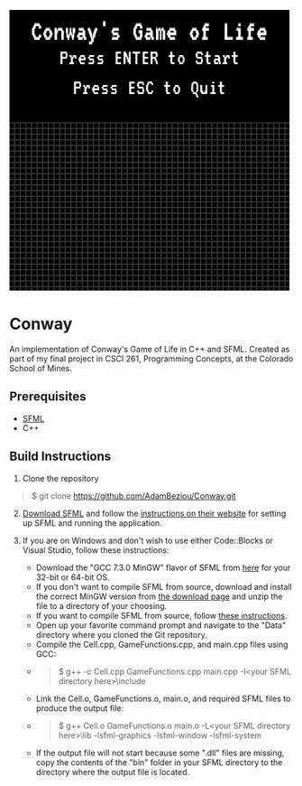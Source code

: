 ![text](https://github.com/AdamBeziou/Conway/blob/master/Docs/Conway.gif "Game Demo")

# Conway
An implementation of Conway's Game of Life in C++ and SFML.
Created as part of my final project in CSCI 261, Programming Concepts,
at the Colorado School of Mines.

## Prerequisites
* [SFML](https://www.sfml-dev.org)
* C++

## Build Instructions
1. Clone the repository
> $ git clone https://github.com/AdamBeziou/Conway.git

2. [Download SFML](https://www.sfml-dev.org/download/sfml/2.5.0/) and follow the [instructions on their website](https://www.sfml-dev.org/tutorials/2.5/#getting-started) for setting up SFML and running the application.

3. If you are on Windows and don't wish to use either Code::Blocks or Visual Studio, follow these instructions:
    * Download the "GCC 7.3.0 MinGW" flavor of SFML from [here](https://www.sfml-dev.org/download/sfml/2.5.0/) for your 32-bit or 64-bit OS.
    * If you don't want to compile SFML from source, download and install the correct MinGW version from [the download page](https://www.sfml-dev.org/download/sfml/2.5.0/) and unzip the file to a directory of your choosing.
    * If you want to compile SFML from source, follow [these instructions](https://www.sfml-dev.org/tutorials/2.5/compile-with-cmake.php).
    * Open up your favorite command prompt and navigate to the "Data" directory where you cloned the Git repository.
    * Compile the Cell.cpp, GameFunctions.cpp, and main.cpp files using GCC:
    * > $ g++ -c Cell.cpp GameFunctions.cpp main.cpp -I\<your SFML directory here\>\include
    * Link the Cell.o, GameFunctions.o, main.o, and required SFML files to produce the output file:
    * > $ g++ Cell.o GameFunctions.o main.o -L\<your SFML directory here\>\lib -lsfml-graphics -lsfml-window -lsfml-system
    * If the output file will not start because some ".dll" files are missing, copy the contents of the "bin" folder in your SFML directory to the directory where the output file is located.

